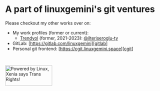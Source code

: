 # A part of linuxgemini's git ventures

Please checkout my other works over on:

  - My work profiles (former or current):
    * [Trendyol](https://www.trendyol.com/whoweare) (former, 2021-2023): [@ilteriseroglu-ty][github-trendyol]
  - GitLab: [https://gitlab.com/linuxgemini][gitlab]
  - Personal git frontend: [https://cgit.linuxgemini.space][cgit]

</br>

<a href="https://xenia-linux-site.glitch.me/"><img src="https://linuxgemini.space/poweredby.png" alt="Powered by Linux, Xenia says Trans Rights!" width="150" height="65" /></a>

[github-trendyol]: https://github.com/ilteriseroglu-ty
[gitlab]: https://gitlab.com/linuxgemini
[cgit]: https://cgit.linuxgemini.space
